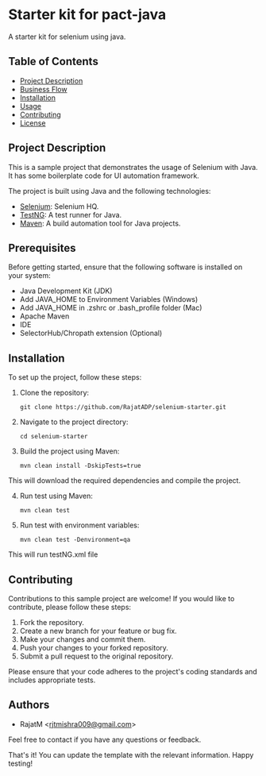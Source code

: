 # Starter kit for pact-java

A starter kit for selenium using java.

## Table of Contents

- [Project Description](#project-description)
- [Business Flow](#business-flow)
- [Installation](#installation)
- [Usage](#usage)
- [Contributing](#contributing)
- [License](#license)

## Project Description

This is a sample project that demonstrates the usage of Selenium with Java. It has some boilerplate code for UI automation framework.

The project is built using Java and the following technologies:

- [Selenium](https://www.selenium.dev/): Selenium HQ.
- [TestNG](https://testng.org/doc/): A test runner for Java.
- [Maven](https://maven.apache.org/): A build automation tool for Java projects.


## Prerequisites

Before getting started, ensure that the following software is installed on your system:

- Java Development Kit (JDK)
- Add JAVA_HOME to Environment Variables (Windows)
- Add JAVA_HOME in .zshrc or .bash_profile folder (Mac)
- Apache Maven
- IDE
- SelectorHub/Chropath extension (Optional)

## Installation

To set up the project, follow these steps:

1. Clone the repository:

   ```shell
   git clone https://github.com/RajatADP/selenium-starter.git
   ```

2. Navigate to the project directory:

   ```shell
   cd selenium-starter
   ```

3. Build the project using Maven:

   ```shell
   mvn clean install -DskipTests=true
   ```
This will download the required dependencies and compile the project.

4. Run test using Maven:

   ```shell
   mvn clean test
   ```

5. Run test with environment variables:

   ```shell
   mvn clean test -Denvironment=qa
   ```

This will run testNG.xml file


## Contributing

Contributions to this sample project are welcome! If you would like to contribute, please follow these steps:

1. Fork the repository.
2. Create a new branch for your feature or bug fix.
3. Make your changes and commit them.
4. Push your changes to your forked repository.
5. Submit a pull request to the original repository.

Please ensure that your code adheres to the project's coding standards and includes appropriate tests.


## Authors

- RajatM \<rjtmishra009@gmail.com\>

Feel free to contact if you have any questions or feedback.

That's it! You can update the template with the relevant information. Happy testing!